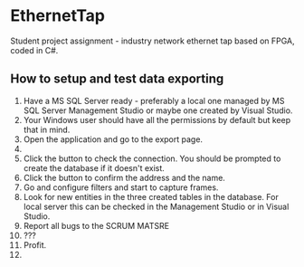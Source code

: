 # EthernetTap
Student project assignment - industry network ethernet tap based on FPGA, coded in C#.

<h2>How to setup and test data exporting</h2>
<ol>
  <li>Have a MS SQL Server ready - preferably a local one managed by MS SQL Server Management Studio or maybe one created by Visual Studio.</li>
  <li>Your Windows user should have all the permissions by default but keep that in mind.</li>
  <li>Open the application and go to the export page.</li>
  <li><Tick the checkbox for database export and provide server address and database name. By default it's the local server address and "EthernetTap" database./li>
  <li>Click the button to check the connection. You should be prompted to create the database if it doesn't exist.</li>
  <li>Click the button to confirm the address and the name.</li>
  <li>Go and configure filters and start to capture frames.</li>
  <li>Look for new entities in the three created tables in the database. For local server this can be checked in the Management Studio or in Visual Studio.</li>
  <li>Report all bugs to the SCRUM MATSRE</li>
  <li>???</li>
  <li>Profit.</li>
  <li></li>
</ol>